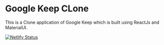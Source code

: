 # Google Keep CLone

This is a Clone application of Google Keep which is built using ReactJs and MaterialUI.

[![Netlify Status](https://api.netlify.com/api/v1/badges/0a849960-bff8-4c30-b678-f62f6f4a81a2/deploy-status)](https://app.netlify.com/sites/keep-google/deploys)
